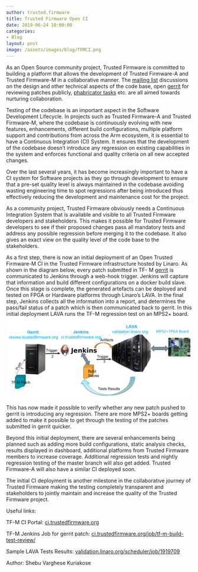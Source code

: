 ```yaml
---
author: trusted.firmware
title: Trusted Firmware Open CI 
date: 2019-06-24 10:00:00
categories:
- Blog
layout: post
image: /assets/images/blog/TFMCI.png
---
```

As an Open Source community project, Trusted Firmware is committed to building a platform that
allows the development of Trusted Firmware-A and Trusted Firmware-M in a collaborative manner. The
[mailing list](https://www.trustedfirmware.org/contact/) discussions on the design and other technical
aspects of the code base, open [gerrit](https://review.trustedfirmware.org/) for reviewing patches
publicly, [phabricator tasks](https://developer.trustedfirmware.org/) etc. are all aimed towards nurturing
collaboration.

Testing of the codebase is an important aspect in the Software Development Lifecycle. In projects such
as Trusted Firmware-A and Trusted Firmware-M, where the codebase is continuously evolving with new
features, enhancements, different build configurations, multiple platform support and contributions
from across the Arm ecosystem, it is essential to have a Continuous Integration (CI) System. It ensures
that the development of the codebase doesn’t introduce any regression on existing capabilities in the
system and enforces functional and quality criteria on all new accepted changes.

Over the last several years, it has become increasingly important to have a CI system for Software
projects as they go through development to ensure that a pre-set quality level is always maintained in
the codebase avoiding wasting engineering time to spot regressions after being introduced thus
effectively reducing the development and maintenance cost for the project.

As a community project, Trusted Firmware obviously needs a Continuous Integration System that is
available and visible to all Trusted Firmware developers and stakeholders. This makes it possible for
Trusted Firmware developers to see if their proposed changes pass all mandatory tests and address any
possible regression before merging it to the codebase. It also gives an exact view on the quality level of
the code base to the stakeholders.

As a first step, there is now an initial deployment of an Open Trusted Firmware-M CI in the Trusted
Firmware infrastructure hosted by Linaro. As shown in the diagram below, every patch submitted in TF-
M [gerrit](https://review.trustedfirmware.org) is communicated to Jenkins through a web-hook trigger. 
Jenkins will capture that information
and build different configurations on a docker build slave. Once this stage is complete, the generated
artefacts can be deployed and tested on FPGA or Hardware platforms through Linaro’s LAVA. In the final
step, Jenkins collects all the information into a report, and determines the pass/fail status of a patch
which is then communicated back to gerrit. In this initial deployment LAVA runs the TF-M regression test on
an MPS2+ board.

![TF Open CI](/assets/images/blog/TFMCI.png)

This has now made it possible to verify whether any new patch pushed to gerrit is introducing any
regression. There are more MPS2+ boards getting added to make it possible to get through the testing
of the patches submitted in gerrit quicker.

Beyond this initial deployment, there are several enhancements being planned such as adding more
build configurations, static analysis checks, results displayed in dashboard, additional platforms from
Trusted Firmware members to increase coverage. Additional regression tests and nightly regression
testing of the master branch will also get added. Trusted Firmware-A will also have a similar CI deployed
soon.

The initial CI deployment is another milestone in the collaborative journey of Trusted Firmware making
the testing completely transparent and stakeholders to jointly maintain and increase the quality of the
Trusted Firmware project.

Useful links:

TF-M CI Portal: [ci.trustedfirmware.org](https://ci.trustedfirmware.org/)

TF-M Jenkins Job for gerrit patch: [ci.trustedfirmware.org/job/tf-m-build-test-review/](https://ci.trustedfirmware.org/job/tf-m-build-test-review/)

Sample LAVA Tests Results: [validation.linaro.org/scheduler/job/1919709](https://validation.linaro.org/scheduler/job/1919709)

Author: Shebu Varghese Kuriakose
